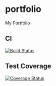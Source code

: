 # portfolio
My Portfolio

## CI
[![Build Status](https://travis-ci.com/Chiazokam/portfolio.svg?token=R5YmByuSqAEoMwDNGpUW&branch=develop)](https://travis-ci.com/Chiazokam/portfolio)

## Test Coverage
[![Coverage Status](https://coveralls.io/repos/github/Chiazokam/portfolio/badge.svg?branch=develop)](https://coveralls.io/github/Chiazokam/portfolio?branch=develop)